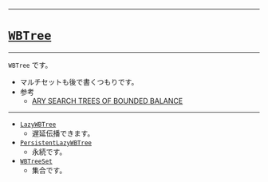 _____

# [`WBTree`](https://github.com/titanium-22/Library_py/tree/main/DataStructures/WBTree)

_____

`WBTree` です。
- マルチセットも後で書くつもりです。
- 参考
  - [ARY SEARCH TREES OF BOUNDED BALANCE](https://dl.acm.org/doi/pdf/10.1145/800152.804906)

_____

- [`LazyWBTree`](./LazyWBTree.md)
  - 遅延伝播できます。
- [`PersistentLazyWBTree`](./PersistentLazyWBTree.md)
  - 永続です。
- [`WBTreeSet`](./WBTreeSet.md)
  - 集合です。

